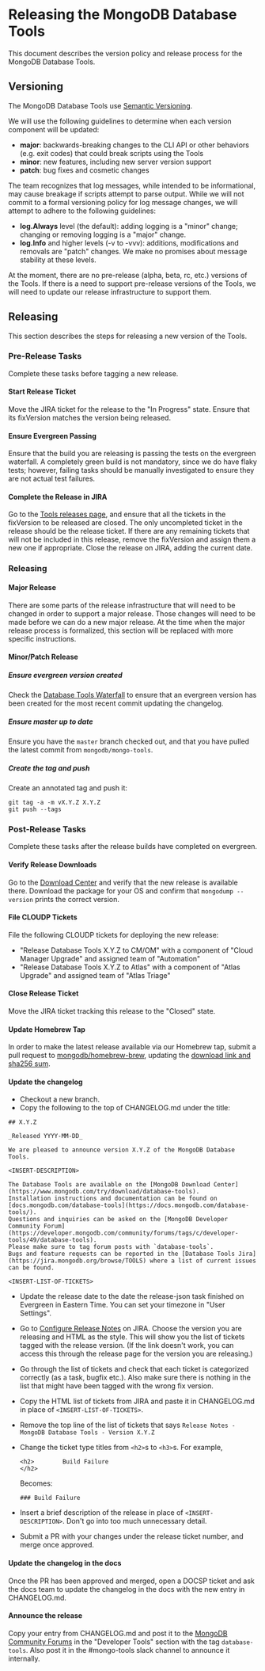 # Releasing the MongoDB Database Tools

This document describes the version policy and release process for the MongoDB Database Tools.

## Versioning

The MongoDB Database Tools use [Semantic Versioning](https://semver.org/).

We will use the following guidelines to determine when each version component will be updated:
- **major**: backwards-breaking changes to the CLI API or other behaviors (e.g. exit codes) that could break scripts using the Tools
- **minor**: new features, including new server version support
- **patch**: bug fixes and cosmetic changes

The team recognizes that log messages, while intended to be informational, may cause breakage if scripts attempt to parse output.
While we will not commit to a formal versioning policy for log message changes, we will attempt to adhere to the following guidelines:
- **log.Always** level (the default): adding logging is a "minor" change; changing or removing logging is a "major" change.
- **log.Info** and higher levels (-v to -vvv): additions, modifications and removals are "patch" changes. We make no promises about message stability at these levels. 

At the moment, there are no pre-release (alpha, beta, rc, etc.) versions of the Tools.
If there is a need to support pre-release versions of the Tools, we will need to update our release infrastructure to support them.

## Releasing
This section describes the steps for releasing a new version of the Tools.

### Pre-Release Tasks
Complete these tasks before tagging a new release.

#### Start Release Ticket
Move the JIRA ticket for the release to the "In Progress" state.
Ensure that its fixVersion matches the version being released.

#### Ensure Evergreen Passing
Ensure that the build you are releasing is passing the tests on the evergreen waterfall.
A completely green build is not mandatory, since we do have flaky tests; however, failing tasks should be manually investigated to ensure they are not actual test failures.

#### Complete the Release in JIRA
Go to the [Tools releases page](https://jira.mongodb.org/projects/TOOLS?selectedItem=com.atlassian.jira.jira-projects-plugin%3Arelease-page&status=unreleased), and ensure that all the tickets in the fixVersion to be released are closed.
The only uncompleted ticket in the release should be the release ticket.
If there are any remaining tickets that will not be included in this release, remove the fixVersion and assign them a new one if appropriate.
Close the release on JIRA, adding the current date.

### Releasing

#### Major Release
There are some parts of the release infrastructure that will need to be changed in order to support a major release.
Those changes will need to be made before we can do a new major release.
At the time when the major release process is formalized, this section will be replaced with more specific instructions.

#### Minor/Patch Release

##### Ensure evergreen version created
Check the [Database Tools Waterfall](https://evergreen.mongodb.com/waterfall/mongo-tools) to ensure that an evergreen version has been created for the most recent commit updating the changelog.

##### Ensure master up to date
Ensure you have the `master` branch checked out, and that you have pulled the latest commit from `mongodb/mongo-tools`.

##### Create the tag and push
Create an annotated tag and push it:
```
git tag -a -m vX.Y.Z X.Y.Z
git push --tags
```

### Post-Release Tasks
Complete these tasks after the release builds have completed on evergreen.

#### Verify Release Downloads
Go to the [Download Center](https://www.mongodb.com/try/download/database-tools) and verify that the new release is available there.
Download the package for your OS and confirm that `mongodump --version` prints the correct version.

#### File CLOUDP Tickets
File the following CLOUDP tickets for deploying the new release:
- "Release Database Tools X.Y.Z to CM/OM" with a component of "Cloud Manager Upgrade" and assigned team of "Automation"
- "Release Database Tools X.Y.Z to Atlas" with a component of "Atlas Upgrade" and assigned team of "Atlas Triage"

#### Close Release Ticket
Move the JIRA ticket tracking this release to the "Closed" state.

#### Update Homebrew Tap
In order to make the latest release available via our Homebrew tap, submit a pull request to [mongodb/homebrew-brew](https://github.com/mongodb/homebrew-brew), updating the [download link and sha256 sum](https://github.com/mongodb/homebrew-brew/blob/4ae91b18eebd313960de85c28d5592a3fa32110a/Formula/mongodb-database-tools.rb#L7-L8).

#### Update the changelog

- Checkout a new branch.
- Copy the following to the top of CHANGELOG.md under the title:

```
## X.Y.Z

_Released YYYY-MM-DD_

We are pleased to announce version X.Y.Z of the MongoDB Database Tools.

<INSERT-DESCRIPTION>

The Database Tools are available on the [MongoDB Download Center](https://www.mongodb.com/try/download/database-tools).
Installation instructions and documentation can be found on [docs.mongodb.com/database-tools](https://docs.mongodb.com/database-tools/).
Questions and inquiries can be asked on the [MongoDB Developer Community Forum](https://developer.mongodb.com/community/forums/tags/c/developer-tools/49/database-tools).
Please make sure to tag forum posts with `database-tools`.
Bugs and feature requests can be reported in the [Database Tools Jira](https://jira.mongodb.org/browse/TOOLS) where a list of current issues can be found.

<INSERT-LIST-OF-TICKETS>
```

- Update the release date to the date the release-json task finished on Evergreen in Eastern Time. You can set your timezone in "User Settings". 
- Go to [Configure Release Notes](https://jira.mongodb.org/secure/ConfigureReleaseNote.jspa?projectId=12385) on JIRA. Choose the version you are releasing and HTML as the style. This will show you the list of tickets tagged with the release version. (If the link doesn't work, you can access this through the release page for the version you are releasing.)
- Go through the list of tickets and check that each ticket is categorized correctly (as a task, bugfix etc.). Also make sure there is nothing in the list that might have been tagged with the wrong fix version.
- Copy the HTML list of tickets from JIRA and paste it in CHANGELOG.md in place of `<INSERT-LIST-OF-TICKETS>`.
- Remove the top line of the list of tickets that says `Release Notes - MongoDB Database Tools - Version X.Y.Z`
- Change the ticket type titles from `<h2>`s to `<h3>`s. For example,

    ```
    <h2>        Build Failure
    </h2>
    ```

    Becomes:

    ```
    ### Build Failure
    ```
- Insert a brief description of the release in place of `<INSERT-DESCRIPTION>`. Don't go into too much unnecessary detail. 
- Submit a PR with your changes under the release ticket number, and merge once approved.

#### Update the changelog in the docs

Once the PR has been approved and merged, open a DOCSP ticket and ask the docs team to update the changelog in the docs with the new entry in CHANGELOG.md.

#### Announce the release

Copy your entry from CHANGELOG.md and post it to the [MongoDB Community Forums](https://developer.mongodb.com/community/forums/tags/c/developer-tools/49/database-tools) in the "Developer Tools" section with the tag `database-tools`. Also post it in the #mongo-tools slack channel to announce it internally.
